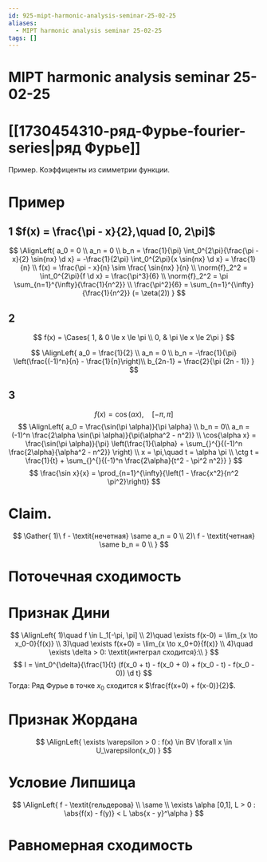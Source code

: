 ```yaml
---
id: 925-mipt-harmonic-analysis-seminar-25-02-25
aliases:
  - MIPT harmonic analysis seminar 25-02-25
tags: []
---
```


# MIPT harmonic analysis seminar 25-02-25

# [[1730454310-ряд-Фурье-fourier-series|ряд Фурье]]

Пример.
Коэффиценты из симметрии функции.

# Пример

## 1 $f(x) = \frac{\pi - x}{2},\quad [0, 2\pi]$

$$
\AlignLeft{
a_0 = 0 \\
a_n = 0 \\
b_n = \frac{1}{\pi} \int_0^{2\pi}{\frac{\pi - x}{2} \sin{nx} \d x} =
-\frac{1}{2\pi} \int_0^{2\pi}{x \sin{nx} \d x} =
\frac{1}{n} \\
f(x) = \frac{\pi - x}{n} \sim \frac{ \sin{nx} }{n} \\
\norm{f}_2^2 = \int_0^{2\pi}{f \d x} = \frac{\pi^3}{6} \\
\norm{f}_2^2 = \pi \sum_{n=1}^{\infty}{\frac{1}{n^2}} \\
\frac{\pi^2}{6} = \sum_{n=1}^{\infty}{\frac{1}{n^2}} (= \zeta(2))
}
$$

## 2

$$
f(x) = \Cases{
    1, & 0 \le x \le \pi \\
    0, & \pi \le x \le 2\pi
}
$$

$$
\AlignLeft{
a_0 = \frac{1}{2} \\
a_n = 0 \\
b_n = -\frac{1}{\pi} \left(\frac{(-1)^n}{n} - \frac{1}{n}\right)\\
b_{2n-1} = \frac{2}{\pi (2n - 1)}
}
$$

## 3
$$
f(x) = \cos(\alpha x), \quad [-\pi, \pi]
$$
$$
\AlignLeft{
a_0 = \frac{\sin(\pi \alpha)}{\pi \alpha} \\
b_n = 0\\
a_n = (-1)^n \frac{2\alpha \sin(\pi \alpha)}{\pi(\alpha^2 - n^2)} \\
\cos{\alpha x} = \frac{\sin(\pi \alpha)}{\pi} \left(\frac{1}{\alpha} + 
\sum_{}^{}{(-1)^n \frac{2\alpha}{\alpha^2 - n^2}} \right) \\
x = \pi,\quad t = \alpha \pi \\
\ctg t = \frac{1}{t} + \sum_{}^{}{(-1)^n \frac{2\alpha}{t^2 - \pi^2 n^2}}
}
$$
$$
\frac{\sin x}{x} = \prod_{n=1}^{\infty}{\left(1 - \frac{x^2}{n^2 \pi^2}\right)}
$$

# Claim.

$$
\Gather{
1)\ f - \textit{нечетная} \same a_n = 0 \\
2)\ f - \textit{четная} \same b_n = 0 \\
}
$$

# Поточечная сходимость
# Признак Дини
$$
\AlignLeft{
1)\quad f \in L_1[-\pi, \pi] \\
2)\quad \exists f(x-0) = \lim_{x \to x_0-0}{f(x)} \\
3)\quad \exists f(x+0) = \lim_{x \to x_0+0}{f(x)} \\
4)\quad \exists \delta > 0: \textit{интеграл сходится}:\\
}
$$
$$
I = \int_0^{\delta}{\frac{1}{t} (f(x_0 + t) - f(x_0 + 0) + f(x_0 - t) - f(x_0 - 0)) \d t}
$$
Тогда:
Ряд Фурье в точке $x_0$ сходится к $\frac{f(x+0) + f(x-0)}{2}$.

# Признак Жордана
$$
\AlignLeft{
\exists \varepsilon > 0 : f(x) \in BV \forall x \in U_\varepsilon(x_0)
}
$$

# Условие Липшица
$$
\AlignLeft{
f - \textit{гельдерова} \\
\same \\
\exists \alpha [0,1], L > 0 : \abs{f(x) - f(y)} < L \abs{x - y}^\alpha
}
$$

# Равномерная сходимость
